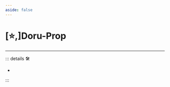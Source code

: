 ```yaml
---
aside: false
---
```

# [⭐,]<labor>Doru</labor>-Prop

---

<!-- =================================================== -->
<!-- =================================================== -->
<!-- =================================================== -->
<!-- =================================================== -->
<!-- =================================================== -->
::: details 🛠

-

:::
